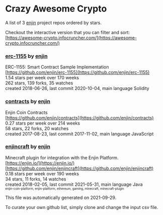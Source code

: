 # Crazy Awesome Crypto
A list of 3 [enjin](https://github.com/enjin) project repos ordered by stars.  

Checkout the interactive version that you can filter and sort: 
[https://awesome-crypto.infocruncher.com/](https://awesome-crypto.infocruncher.com/)  


### [erc-1155](https://github.com/enjin/erc-1155) by [enjin](https://github.com/enjin)  
ERC-1155: Smart Contract Sample Implementation  
[https://github.com/enjin/erc-1155](https://github.com/enjin/erc-1155)  
1.54 stars per week over 170 weeks  
262 stars, 139 forks, 35 watches  
created 2018-06-26, last commit 2020-10-04, main language Solidity  


### [contracts](https://github.com/enjin/contracts) by [enjin](https://github.com/enjin)  
Enjin Coin Contracts  
[https://github.com/enjin/contracts](https://github.com/enjin/contracts)  
0.27 stars per week over 214 weeks  
58 stars, 22 forks, 20 watches  
created 2017-08-23, last commit 2017-11-02, main language JavaScript  


### [enjincraft](https://github.com/enjin/enjincraft) by [enjin](https://github.com/enjin)  
Minecraft plugin for integration with the Enjin Platform.  
[https://enjin.io/](https://enjin.io/)  
[https://github.com/enjin/enjincraft](https://github.com/enjin/enjincraft)  
0.18 stars per week over 190 weeks  
34 stars, 11 forks, 14 watches  
created 2018-02-05, last commit 2021-05-31, main language Java  
<sub><sup>enjin-coin-platform, enjin-platform, ethereum, gaming, minecraft, minecraft-plugin</sup></sub>


This file was automatically generated on 2021-09-29.  

To curate your own github list, simply clone and change the input csv file.  